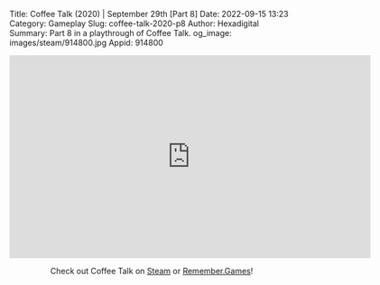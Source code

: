 Title: Coffee Talk (2020) | September 29th [Part 8]
Date: 2022-09-15 13:23
Category: Gameplay
Slug: coffee-talk-2020-p8
Author: Hexadigital
Summary: Part 8 in a playthrough of Coffee Talk.
og_image: images/steam/914800.jpg
Appid: 914800

<center><iframe src="https://www.youtube.com/embed/Goj1td40pbw?feature=oembed" allow="accelerometer; autoplay; encrypted-media; gyroscope; picture-in-picture" width="640" height="360" frameborder="0"></iframe>

Check out Coffee Talk on [Steam](https://store.steampowered.com/app/914800/?curator_clanid=34633900) or [Remember.Games](https://remember.games/game/718/)!</center>

